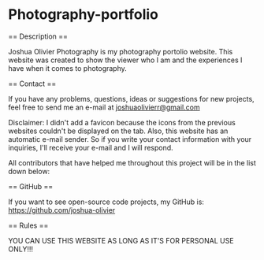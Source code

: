 # Photography-portfolio
== Description ==

Joshua Olivier Photography is my photography portolio website. This website was created to show the viewer who I am and the experiences I have when it comes to photography. 

== Contact ==

If you have any problems, questions, ideas or suggestions for new projects, feel free to send me an e-mail at joshuaolivierr@gmail.com 

Disclaimer: I didn't add a favicon because the icons from the previous websites couldn't be displayed on the tab. Also, this website has an automatic e-mail sender. So if you write your contact information with your inquiries, I'll receive your e-mail and I will respond.

All contributors that have helped me throughout this project will be in the list down below:

== GitHub ==

If you want to see open-source code projects, my GitHub is: https://github.com/joshua-olivier

== Rules ==

YOU CAN USE THIS WEBSITE AS LONG AS IT'S FOR PERSONAL USE ONLY!!!
